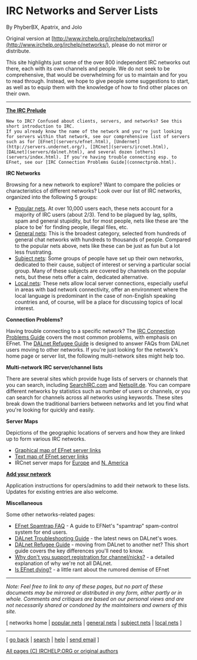 # IRC Networks and Server Lists

By PhyberBX, Apatrix, and Jolo

Original version at [http://www.irchelp.org/irchelp/networks/](http://www.irchelp.org/irchelp/networks/), please do not mirror or distribute.

This site highlights just some of the over 800 independent IRC networks out
there, each with its own channels and people. We do not seek to be
comprehensive, that would be overwhelming for us to maintain and for you to
read through. Instead, we hope to give people some suggestions to start, as
well as to equip them with the knowledge of how to find other places on their
own.

* * *

**[The IRC Prelude](http://www.irchelp.org/irchelp/new2irc.html)**

    New to IRC? Confused about clients, servers, and networks? See this short introduction to IRC.
    If you already know the name of the network and you're just looking for servers within that network, see our comprehensive list of servers such as for [EFnet](servers/efnet.html), [Undernet](http://servers.undernet.org/), [IRCnet](servers/ircnet.html), [DALnet](servers/dalnet.html), and several dozen [others](servers/index.html). If you're having trouble connecting esp. to EFnet, see our [IRC Connection Problems Guide](connectprob.html). 

**IRC Networks**     

Browsing for a new network to explore? Want to compare the policies or
characteristics of different networks? Look over our list of IRC networks,
organized into the following 5 groups:

  * [Popular nets](popular.html). At over 10,000 users each, these nets account for a majority of IRC users (about 2/3). Tend to be plagued by lag, splits, spam and general stupidity, but for most people, nets like these are 'the place to be' for finding people, illegal files, etc. 
  * [General nets](general.html): This is the broadest category, selected from hundreds of general chat networks with hundreds to thousands of people. Compared to the popular nets above, nets like these can be just as fun but a lot less frustrating. 
  * [Subject nets](subject.html): Some groups of people have set up their own networks, dedicated to their cause, subject of interest or serving a particular social group. Many of these subjects are covered by channels on the popular nets, but these nets offer a calm, dedicated alternative. 
  * [Local nets](local.html): These nets allow local server connections, especially useful in areas with bad network connectivity, offer an environment where the local language is predominant in the case of non-English speaking countries and, of course, will be a place for discussing topics of local interest. 

**Connection Problems?**

Having trouble connecting to a specific network? The [IRC Connection Problems Guide](connectprob.html) covers the most common problems, with emphasis on EFnet. The [DALnet Refugee Guide](dalrefugee.html) is designed to answer FAQs from DALnet users moving to other networks. If you're just looking for the network's home page or server list, the following multi-network sites might help too. 

**Multi-network IRC server/channel lists**

There are several sites which provide huge lists of servers or channels that you can search, including [SearchIRC.com](http://searchirc.com/networks.php) and [Netsplit.de](http://irc.netsplit.de/networks/). You can compare different networks by statistics such as number of users or channels, or you can search for channels across all networks using keywords. These sites break down the traditional barriers between networks and let you find what you're looking for quickly and easily. 

**Server Maps**

Depictions of the geographic locations of servers and how they are linked up to form various IRC networks. 

  * [Graphical map of EFnet server links](http://map.efnet.org/)
  * [Text map of EFnet server links](servermap.html)
  * IRCnet server maps for [Europe](http://www.ludd.luth.se/irc/map.html) and [N. America](http://www.ludd.luth.se/irc/usmap.html)

**[Add your network](addreq.html)**

Application instructions for opers/admins to add their network to these lists. Updates for existing entries are also welcome. 

**Miscellaneous**

Some other networks-related pages: 

  * [EFnet Spamtrap FAQ](spamtrap.html) - A guide to EFNet's "spamtrap" spam-control system for end users. 
  * [DALnet Troubleshooting Guide](servers/dalnet.html) - the latest news on DALnet's woes. 
  * [DALnet Refugee Guide](dalrefugee.html) - moving from DALnet to another net? This short guide covers the key differences you'll need to know. 
  * [Why don't you support registration for channel/nicks?](noserv.html) - a detailed explanation of why we're not all DALnet. 
  * [Is EFnet dying?](efnetsux.html) - a little rant about the rumored demise of EFnet 

* * *

_Note: Feel free to link to any of these pages, but no part of these documents
may be mirrored or distributed in any form, either partly or in whole.
Comments and critiques are based on our personal views and are not necessarily
shared or condoned by the maintainers and owners of this site._

[ networks home | [popular nets](popular.html) | [general nets](general.html)
| [subject nets](subject.html) | [local nets](local.html) ]

* * *



[ [go back](/) | [search](/irchelp/search_engine.cgi) |
[help](/irchelp/help.html) | [send email](/irchelp/mail.cgi) ]

[All pages (C) IRCHELP.ORG or original authors](/irchelp/credit.html)

